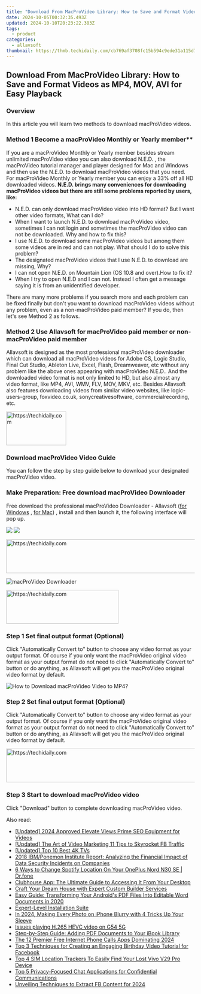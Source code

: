 ```yaml
---
title: "Download From MacProVideo Library: How to Save and Format Videos as MP4, MOV, AVI for Easy Playback"
date: 2024-10-05T00:32:35.493Z
updated: 2024-10-10T20:23:22.383Z
tags:
  - product
categories:
  - allavsoft
thumbnail: https://thmb.techidaily.com/cb769af3708fc15b594c9ede31a115d7b902d54d4fbcec56dcebaeb9d186f784.jpg
---
```


## Download From MacProVideo Library: How to Save and Format Videos as MP4, MOV, AVI for Easy Playback

### Overview

In this article you will learn two methods to download macProVideo videos.

### Method 1 Become a macProVideo Monthly or Yearly member\*\*

If you are a macProVideo Monthly or Yearly member besides stream unlimited macProVideo video you can also download N.E.D. , the macProVideo tutorial manager and player designed for Mac and Windows and then use the N.E.D. to download macProVideo videos that you need. For macProVideo Monthly or Yearly member you can enjoy a 33% off all HD downloaded videos. **N.E.D. brings many conveniences for downloading macProVideo videos but there are still some problems reported by users, like:**

* N.E.D. can only download macProVideo video into HD format? But I want other video formats, What can I do?
* When I want to launch N.E.D. to download macProVideo video, sometimes I can not login and sometimes the macProVideo video can not be downloaded. Why and how to fix this?
* I use N.E.D. to download some macProVideo videos but among them some videos are in red and can not play. What should I do to solve this problem?
* The designated macProVideo videos that I use N.E.D. to download are missing, Why?
* I can not open N.E.D. on Mountain Lion (OS 10.8 and over).How to fix it?
* When I try to open N.E.D and I can not. Instead I often get a message saying it is from an unidentified developer.

There are many more problems if you search more and each problem can be fixed finally but don't you want to download macProVideo videos without any problem, even as a non-macProVideo paid member? If you do, then let's see Method 2 as follows.

### Method 2 Use Allavsoft for macProVideo paid member or non-macProVideo paid member

Allavsoft is designed as the most professional macProVideo downloader which can download all macProVideo videos for Adobe CS, Logic Studio, Final Cut Studio, Ableton Live, Excel, Flash, Dreamweaver, etc without any problem like the above ones appearing with macProVideo N.E.D.. And the downloaded video format is not only limited to HD, but also almost any video format, like MP4, AVI, WMV, FLV, MOV, MKV, etc. Besides Allavsoft also features downloading videos from similar video websites, like logic-users-group, foxvideo.co.uk, sonycreativesoftware, commercialrecording, etc.

<!-- affiliate ads begin -->
<a href="https://united.elfm.net/c/5597632/2139558/4704" target="_top" id="2139558">
  <img src="//a.impactradius-go.com/display-ad/4704-2139558" border="0" alt="https://techidaily.com" width="160" height="90"/>
</a>
<img height="0" width="0" src="https://united.elfm.net/i/5597632/2139558/4704" style="position:absolute;visibility:hidden;" border="0" />
<!-- affiliate ads end -->

### Download macProVideo Video Guide

You can follow the step by step guide below to download your designated macProVideo video.

### Make Preparation: Free download macProVideo Downloader

Free download the professional macProVideo Downloader - Allavsoft ([for Windows](https://tools.techidaily.com/allavsoft/products/) , [for Mac](https://tools.techidaily.com/allavsoft/products/)) , install and then launch it, the following interface will pop up.

[![](https://www.allavsoft.com/how-to/../images/how-to/free-download-win.jpg)](https://tools.techidaily.com/allavsoft/products/) [![](https://www.allavsoft.com/how-to/../images/how-to/free-download-mac.jpg)](https://tools.techidaily.com/allavsoft/products/)

<!-- affiliate ads begin -->
<a href="https://ephamedtechinc.pxf.io/c/5597632/2136620/26400" target="_top" id="2136620">
  <img src="//a.impactradius-go.com/display-ad/26400-2136620" border="0" alt="https://techidaily.com" width="728" height="90"/>
</a>
<img height="0" width="0" src="https://ephamedtechinc.pxf.io/i/5597632/2136620/26400" style="position:absolute;visibility:hidden;" border="0" />
<!-- affiliate ads end -->

![macProVideo Downloader](https://www.allavsoft.com/how-to/../images/allavsoft/screen-shot-600.jpg)

<!-- affiliate ads begin -->
<a href="https://aligracehair.sjv.io/c/5597632/1959759/19272" target="_top" id="1959759">
  <img src="//a.impactradius-go.com/display-ad/19272-1959759" border="0" alt="https://techidaily.com" width="300" height="90"/>
</a>
<img height="0" width="0" src="https://aligracehair.sjv.io/i/5597632/1959759/19272" style="position:absolute;visibility:hidden;" border="0" />
<!-- affiliate ads end -->

### Step 1 Set final output format (Optional)

Click "Automatically Convert to" button to choose any video format as your output format. Of course if you only want the macProVideo original video format as your output format do not need to click "Automatically Convert to" button or do anything, as Allavsoft will get you the macProVideo original video format by default.

![How to Download macProVideo Video to MP4?](https://www.allavsoft.com/how-to/../images/how-to/download-rtmp-video/download-rtmp-video.jpg)

### Step 2 Set final output format (Optional)

Click "Automatically Convert to" button to choose any video format as your output format. Of course if you only want the macProVideo original video format as your output format do not need to click "Automatically Convert to" button or do anything, as Allavsoft will get you the macProVideo original video format by default.

<!-- affiliate ads begin -->
<a href="https://appsumo.8odi.net/c/5597632/2151854/7443" target="_top" id="2151854">
  <img src="//a.impactradius-go.com/display-ad/7443-2151854" border="0" alt="https://techidaily.com" width="600" height="90"/>
</a>
<img height="0" width="0" src="https://appsumo.8odi.net/i/5597632/2151854/7443" style="position:absolute;visibility:hidden;" border="0" />
<!-- affiliate ads end -->

### Step 3 Start to download macProVideo video

Click "Download" button to complete downloading macProVideo video.

<ins class="adsbygoogle"
     style="display:block"
     data-ad-format="autorelaxed"
     data-ad-client="ca-pub-7571918770474297"
     data-ad-slot="1223367746"></ins>

<ins class="adsbygoogle"
     style="display:block"
     data-ad-client="ca-pub-7571918770474297"
     data-ad-slot="8358498916"
     data-ad-format="auto"
     data-full-width-responsive="true"></ins>

<span class="atpl-alsoreadstyle">Also read:</span>
<div><ul>
<li><a href="https://youtube-data.techidaily.com/ed-2024-approved-elevate-views-prime-seo-equipment-for-videos/"><u>[Updated] 2024 Approved Elevate Views Prime SEO Equipment for Videos</u></a></li>
<li><a href="https://facebook-video-content.techidaily.com/updated-the-art-of-video-marketing-11-tips-to-skyrocket-fb-traffic/"><u>[Updated] The Art of Video Marketing 11 Tips to Skyrocket FB Traffic</u></a></li>
<li><a href="https://extra-resources.techidaily.com/updated-top-10-best-4k-tvs/"><u>[Updated] Top 10 Best 4K TVs</u></a></li>
<li><a href="https://fox-place.techidaily.com/2018-ibmponemon-institute-report-analyzing-the-financial-impact-of-data-security-incidents-on-companies/"><u>2018 IBM/Ponemon Institute Report: Analyzing the Financial Impact of Data Security Incidents on Companies</u></a></li>
<li><a href="https://location-fake.techidaily.com/6-ways-to-change-spotify-location-on-your-oneplus-nord-n30-se-drfone-by-drfone-virtual-android/"><u>6 Ways to Change Spotify Location On Your OnePlus Nord N30 SE | Dr.fone</u></a></li>
<li><a href="https://fox-place.techidaily.com/clubhouse-app-the-ultimate-guide-to-accessing-it-from-your-desktop/"><u>Clubhouse App: The Ultimate Guide to Accessing It From Your Desktop</u></a></li>
<li><a href="https://fox-place.techidaily.com/craft-your-dream-house-with-expert-custom-builder-services/"><u>Craft Your Dream House with Expert Custom Builder Services</u></a></li>
<li><a href="https://fox-place.techidaily.com/easy-guide-transforming-your-androids-pdf-files-into-editable-word-documents-in-2020/"><u>Easy Guide: Transforming Your Android's PDF Files Into Editable Word Documents in 2020</u></a></li>
<li><a href="https://fox-place.techidaily.com/expert-level-installation-suite/"><u>Expert-Level Installation Suite</u></a></li>
<li><a href="https://extra-approaches.techidaily.com/in-2024-making-every-photo-on-iphone-blurry-with-4-tricks-up-your-sleeve/"><u>In 2024, Making Every Photo on iPhone Blurry with 4 Tricks Up Your Sleeve</u></a></li>
<li><a href="https://review-topics.techidaily.com/issues-playing-h265-hevc-video-on-g54-5g-by-aiseesoft-video-converter-play-hevc-video-on-android/"><u>Issues playing H.265 HEVC video on G54 5G</u></a></li>
<li><a href="https://fox-place.techidaily.com/step-by-step-guide-adding-pdf-documents-to-your-ibook-library/"><u>Step-by-Step Guide: Adding PDF Documents to Your iBook Library</u></a></li>
<li><a href="https://techtrends.techidaily.com/the-12-premier-free-internet-phone-calls-apps-dominating-2024/"><u>The 12 Premier Free Internet Phone Calls Apps Dominating 2024</u></a></li>
<li><a href="https://fox-place.techidaily.com/top-3-techniques-for-creating-an-engaging-birthday-video-tutorial-for-facebook/"><u>Top 3 Techniques for Creating an Engaging Birthday Video Tutorial for Facebook</u></a></li>
<li><a href="https://android-unlock.techidaily.com/top-4-sim-location-trackers-to-easily-find-your-lost-vivo-v29-pro-device-by-drfone-android/"><u>Top 4 SIM Location Trackers To Easily Find Your Lost Vivo V29 Pro Device</u></a></li>
<li><a href="https://fox-place.techidaily.com/top-5-privacy-focused-chat-applications-for-confidential-communications/"><u>Top 5 Privacy-Focused Chat Applications for Confidential Communications</u></a></li>
<li><a href="https://facebook-video-content.techidaily.com/unveiling-techniques-to-extract-fb-content-for-2024/"><u>Unveiling Techniques to Extract FB Content for 2024</u></a></li>
</ul></div>

